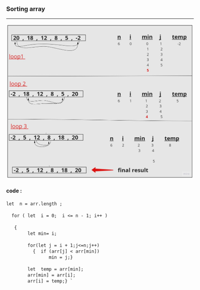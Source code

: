### Sorting array 
---
![alt text](day26.jpg)
####  code :
```
let  n = arr.length ;

  for ( let  i = 0;  i <= n - 1; i++ ) 

   { 
        let min= i;

        for(let j = i + 1;j<=n;j++)
          {  if (arr[j] < arr[min])
                min = j;} 

        let  temp = arr[min];
        arr[min] = arr[i];
        arr[i] = temp;} `
               
